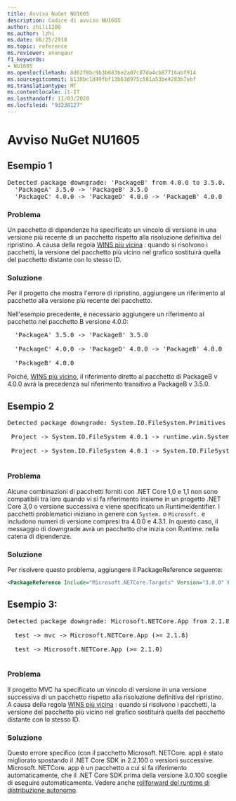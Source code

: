 ```yaml
---
title: Avviso NuGet NU1605
description: Codice di avviso NU1605
author: zhili1208
ms.author: lzhi
ms.date: 06/25/2018
ms.topic: reference
ms.reviewer: anangaur
f1_keywords:
- NU1605
ms.openlocfilehash: 8d62f8bc9b3b683be2a07c87da4cb87716abf914
ms.sourcegitcommit: b138bc1d49fbf13b63d975c581a53be4283b7ebf
ms.translationtype: MT
ms.contentlocale: it-IT
ms.lasthandoff: 11/03/2020
ms.locfileid: "93238127"
---
```

# <a name="nuget-warning-nu1605"></a>Avviso NuGet NU1605

## <a name="example-1"></a>Esempio 1

<pre>Detected package downgrade: 'PackageB' from 4.0.0 to 3.5.0. Reference the package directly from the project to select a different version.<br/>  'PackageA' 3.5.0 -> 'PackageB' 3.5.0<br/>  'PackageC' 4.0.0 -> 'PackageD' 4.0.0 -> 'PackageB' 4.0.0</pre>

### <a name="issue"></a>Problema
Un pacchetto di dipendenze ha specificato un vincolo di versione in una versione più recente di un pacchetto rispetto alla risoluzione definitiva del ripristino. A causa della regola [WINS più vicina](../../concepts/dependency-resolution.md#nearest-wins) : quando si risolvono i pacchetti, la versione del pacchetto più vicino nel grafico sostituirà quella del pacchetto distante con lo stesso ID.

### <a name="solution"></a>Soluzione
Per il progetto che mostra l'errore di ripristino, aggiungere un riferimento al pacchetto alla versione più recente del pacchetto.

Nell'esempio precedente, è necessario aggiungere un riferimento al pacchetto nel pacchetto B versione 4.0.0:

<pre>
  'PackageA' 3.5.0 -> 'PackageB' 3.5.0<br/>
  'PackageC' 4.0.0 -> 'PackageD' 4.0.0 -> 'PackageB' 4.0.0<br/>
  'PackageB' 4.0.0
</pre>

Poiché, [WINS più vicino](../../concepts/dependency-resolution.md#nearest-wins), il riferimento diretto al pacchetto di PackageB v 4.0.0 avrà la precedenza sul riferimento transitivo a PackageB v 3.5.0.

## <a name="example-2"></a>Esempio 2
<pre>
Detected package downgrade: System.IO.FileSystem.Primitives from 4.3.0 to 4.0.1. Reference the package directly from the project to select a different version.</br>
 Project -> System.IO.FileSystem 4.0.1 -> runtime.win.System.IO.FileSystem 4.3.0 -> System.IO.FileSystem.Primitives (>= 4.3.0)</br>
 Project -> System.IO.FileSystem 4.0.1 -> System.IO.FileSystem.Primitives (>= 4.0.1)</br>
</pre>

### <a name="issue"></a>Problema 

Alcune combinazioni di pacchetti forniti con .NET Core 1,0 e 1,1 non sono compatibili tra loro quando vi si fa riferimento insieme in un progetto .NET Core 3,0 o versione successiva e viene specificato un RuntimeIdentifier.  I pacchetti problematici iniziano in genere con `System.` o `Microsoft.` e includono numeri di versione compresi tra 4.0.0 e 4.3.1.  In questo caso, il messaggio di downgrade avrà un pacchetto che inizia con Runtime.<RID> nella catena di dipendenze.

### <a name="solution"></a>Soluzione

Per risolvere questo problema, aggiungere il PackageReference seguente:

```xml
<PackageReference Include="Microsoft.NETCore.Targets" Version="3.0.0" PrivateAssets="all" />
```

## <a name="example-3"></a>Esempio 3:

<pre>Detected package downgrade: Microsoft.NETCore.App from 2.1.8 to 2.1.0. Reference the package directly from the project to select a different version.<br/>
  test -> mvc -> Microsoft.NETCore.App (>= 2.1.8)<br/>
  test -> Microsoft.NETCore.App (>= 2.1.0)<br/>
</pre>

### <a name="issue"></a>Problema

Il progetto MVC ha specificato un vincolo di versione in una versione successiva di un pacchetto rispetto alla risoluzione definitiva del ripristino. A causa della regola [WINS più vicina](../../concepts/dependency-resolution.md#nearest-wins) : quando si risolvono i pacchetti, la versione del pacchetto più vicino nel grafico sostituirà quella del pacchetto distante con lo stesso ID.

### <a name="solution"></a>Soluzione

Questo errore specifico (con il pacchetto Microsoft. NETCore. app) è stato migliorato spostando il .NET Core SDK in 2.2.100 o versioni successive. Microsoft. NETCore. app è un pacchetto a cui si fa riferimento automaticamente, che il .NET Core SDK prima della versione 3.0.100 sceglie di eseguire automaticamente. Vedere anche [rollforward del runtime di distribuzione autonomo](/dotnet/core/deploying/runtime-patch-selection).
